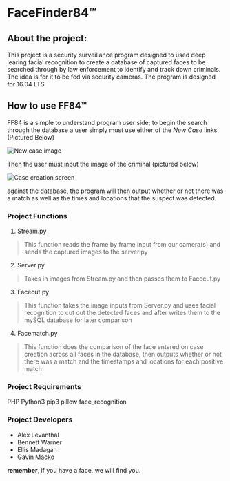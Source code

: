 # FaceFinder84™

## About the project:
This project is a security surveillance program designed to used deep learing facial recognition to create a database
of captured faces to be searched through by law enforcement to identify and track down criminals. The idea is for it to be fed via security cameras. The program is designed for 16.04 LTS

## How to use FF84™
FF84 is a simple to understand program user side; to begin the search through the database a user simply must use either of the 
*New Case* links \(Pictured Below\)

![New case image](https://github.com/bennettwarner/profhacks2018/blob/master/screenshots/ff84%20scrnsht%201.png)

Then the user must input the image of the criminal \(pictured below\)

![Case creation screen](https://github.com/bennettwarner/profhacks2018/blob/master/screenshots/ff84%20scrnsht%202.png)

against the database, the program will then output whether or not there was a match as well as the times and locations 
that the suspect was detected.


### Project Functions
1. Stream.py
> This function reads the frame by frame input from our camera(s) and sends the captured images to the server.py
2. Server.py
> Takes in images from Stream.py and then passes them to Facecut.py
3. Facecut.py
> This function takes the image inputs from Server.py and uses facial recognition to cut out the detected faces and 
> after writes them to the mySQL database for later comparison
4. Facematch.py
> This function does the comparison of the face entered on case creation across all faces in the database, then 
> outputs whether or not there was a match and the timestamps and locations for each positive match


### Project Requirements
PHP
Python3 
pip3
pillow
face_recognition

### Project Developers
* Alex Levanthal
* Bennett Warner
* Ellis Madagan
* Gavin Macko

**remember**, if you have a face, we will find you.
